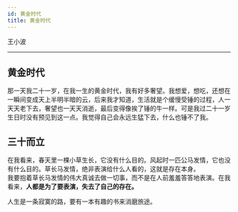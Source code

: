 ```yaml
---
id: 黄金时代
title: 黄金时代
---
```


王小波

---

## 黄金时代

那一天我二十一岁，在我一生的黄金时代，我有好多奢望。我想爱，想吃，还想在一瞬间变成天上半明半暗的云，后来我才知道，生活就是个缓慢受锤的过程，人一天天老下去，奢望也一天天消逝，最后变得像挨了锤的牛一样。可是我过二十一岁生日时没有预见到这一点。我觉得自己会永远生猛下去，什么也锤不了我。

## 三十而立

在我看来，春天里一棵小草生长，它没有什么目的。风起时一匹公马发情，它也没有什么目的。草长马发情，绝非表演给什么人看的，这就是存在本身。  
我要抱着草长马发情的伟大真诚去做一切事，而不是在人前羞羞答答地表演。在我看来，**人都是为了要表演，失去了自己的存在。**

人生是一条寂寞的路，要有一本有趣的书来消磨旅途。
